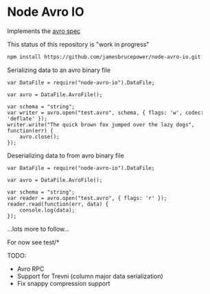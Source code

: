 Node Avro IO
============

Implements the [avro spec](http://avro.apache.org/docs/current/spec.html)

This status of this repository is "work in progress"

```bash
npm install https://github.com/jamesbrucepower/node-avro-io.git
```

Serializing data to an avro binary file
```
var DataFile = require("node-avro-io").DataFile;

var avro = DataFile.AvroFile();

var schema = "string";
var writer = avro.open("test.avro", schema, { flags: 'w', codec: 'deflate' });
writer.write("The quick brown fox jumped over the lazy dogs", function(err) {
    avro.close();
});
```

Deserializing data to from avro binary file
```
var DataFile = require("node-avro-io").DataFile;

var avro = DataFile.AvroFile();

var schema = "string";
var reader = avro.open("test.avro", { flags: 'r' });
reader.read(function(err, data) {
    console.log(data);
});
```
...lots more to follow...

For now see test/*

TODO:

- Avro RPC
- Support for Trevni (column major data serialization)
- Fix snappy compression support

